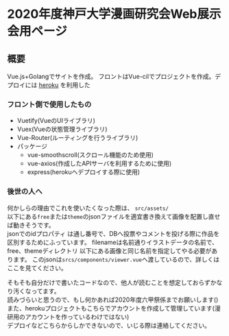 # 2020年度神戸大学漫画研究会Web展示会用ページ

## 概要

Vue.js+Golangでサイトを作成。
フロントはVue-cilでプロジェクトを作成。デプロイには
[heroku](https://dashboard.heroku.com/)
を利用した
### フロント側で使用したもの
* Vuetify(VueのUIライブラリ)
* Vuex(Vueの状態管理ライブラリ)
* Vue-Router(ルーティングを行うライブラリ)
* パッケージ
    * vue-smoothscroll(スクロール機能のため使用)
    * vue-axios(作成したAPIサーバを利用するために使用)
    * express(herokuへデプロイする際に使用)
    
    




### 後世の人へ
何かしらの理由でこれを使いたくなった際は、
`src/assets/`  
以下にある`free`または`theme`のjsonファイルを適宜書き換えて画像を配置し直せば動きそうです。  
jsonでのidプロパティ は通し番号で、DBへ投票やコメントを投げる際に作品を区別するためにふっています。
filenameは名前通りイラストデータの名前で、free、themeディレクトリ 以下にある画像と同じ名前を指定してやる必要があります。
このjsonは`srcs/components/viewer.vue`へ渡しているので、詳しくはここを見てください。

そもそも自分だけで書いたコードなので、他人が読むことを想定しておらずかなり汚くなってます。  
読みづらいと思うので、もし何かあれば2020年度六甲祭係までお願いします()  
また、herokuプロジェクトもこちらでアカウントを作成して管理しています(漫研用のアカウントを作っているわけではない)  
デプロイなどこちらからしかできないので、いじる際は連絡してください。

